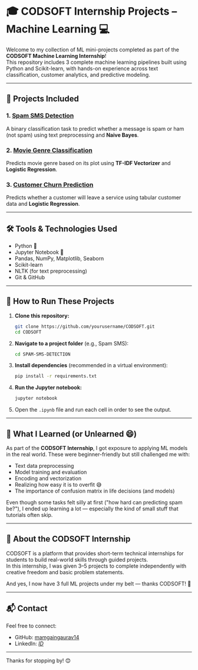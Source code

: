 # 🎓 CODSOFT Internship Projects – Machine Learning 💻

Welcome to my collection of ML mini-projects completed as part of the **CODSOFT Machine Learning Internship**!  
This repository includes 3 complete machine learning pipelines built using Python and Scikit-learn, with hands-on experience across text classification, customer analytics, and predictive modeling.

---

## 📂 Projects Included

### 1. [Spam SMS Detection](./SPAM-SMS-DETECTION)
A binary classification task to predict whether a message is spam or ham (not spam) using text preprocessing and **Naive Bayes**.

### 2. [Movie Genre Classification](./MOVIE-GENRE-CLASSIFICATION)
Predicts movie genre based on its plot using **TF-IDF Vectorizer** and **Logistic Regression**.

### 3. [Customer Churn Prediction](./CUSTOMER-CHURN-PREDICTION)
Predicts whether a customer will leave a service using tabular customer data and **Logistic Regression**.

---

## 🛠 Tools & Technologies Used

- Python 🐍
- Jupyter Notebook 📓
- Pandas, NumPy, Matplotlib, Seaborn
- Scikit-learn
- NLTK (for text preprocessing)
- Git & GitHub

---

## 🚀 How to Run These Projects

1. **Clone this repository:**
   ```bash
   git clone https://github.com/yourusername/CODSOFT.git
   cd CODSOFT
   ```

2. **Navigate to a project folder** (e.g., Spam SMS):
   ```bash
   cd SPAM-SMS-DETECTION
   ```

3. **Install dependencies** (recommended in a virtual environment):
   ```bash
   pip install -r requirements.txt
   ```

4. **Run the Jupyter notebook:**
   ```bash
   jupyter notebook
   ```

5. Open the `.ipynb` file and run each cell in order to see the output.

---

## 🧠 What I Learned (or Unlearned 😄)

As part of the **CODSOFT Internship**, I got exposure to applying ML models in the real world. These were beginner-friendly but still challenged me with:
- Text data preprocessing
- Model training and evaluation
- Encoding and vectorization
- Realizing how easy it is to overfit 😅
- The importance of confusion matrix in life decisions (and models)

Even though some tasks felt silly at first ("how hard can predicting spam be?"), I ended up learning a lot — especially the kind of small stuff that tutorials often skip.

---

## 🙌 About the CODSOFT Internship

CODSOFT is a platform that provides short-term technical internships for students to build real-world skills through guided projects.  
In this internship, I was given 3–5 projects to complete independently with creative freedom and basic problem statements.

And yes, I now have 3 full ML projects under my belt — thanks CODSOFT! 🚀

---

## 📬 Contact

Feel free to connect:
- GitHub: [mamgaingaurav14](https://github.com/mamgaingaurav14)
- LinkedIn: *[ID](https://www.linkedin.com/in/gaurav-mamgain-8a1594220/)*

---

Thanks for stopping by! 😊
